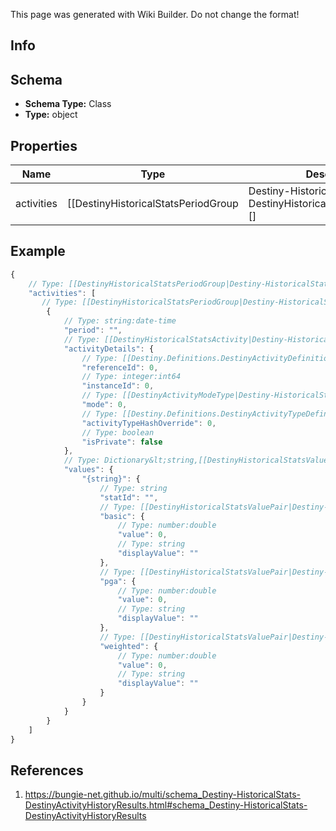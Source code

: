 <span class="wiki-builder">This page was generated with Wiki Builder. Do not change the format!</span>

## Info

## Schema
* **Schema Type:** Class
* **Type:** object

## Properties
Name | Type | Description
---- | ---- | -----------
activities | [[DestinyHistoricalStatsPeriodGroup|Destiny-HistoricalStats-DestinyHistoricalStatsPeriodGroup]][] | List of activities, the most recent activity first.

## Example
```javascript
{
    // Type: [[DestinyHistoricalStatsPeriodGroup|Destiny-HistoricalStats-DestinyHistoricalStatsPeriodGroup]][]
    "activities": [
       // Type: [[DestinyHistoricalStatsPeriodGroup|Destiny-HistoricalStats-DestinyHistoricalStatsPeriodGroup]]
        {
            // Type: string:date-time
            "period": "",
            // Type: [[DestinyHistoricalStatsActivity|Destiny-HistoricalStats-DestinyHistoricalStatsActivity]]
            "activityDetails": {
                // Type: [[Destiny.Definitions.DestinyActivityDefinition|Destiny-Definitions-DestinyActivityDefinition]]:integer:uint32
                "referenceId": 0,
                // Type: integer:int64
                "instanceId": 0,
                // Type: [[DestinyActivityModeType|Destiny-HistoricalStats-Definitions-DestinyActivityModeType]]:Enum
                "mode": 0,
                // Type: [[Destiny.Definitions.DestinyActivityTypeDefinition|Destiny-Definitions-DestinyActivityTypeDefinition]]:integer:uint32
                "activityTypeHashOverride": 0,
                // Type: boolean
                "isPrivate": false
            },
            // Type: Dictionary&lt;string,[[DestinyHistoricalStatsValue|Destiny-HistoricalStats-DestinyHistoricalStatsValue]]&gt;
            "values": {
                "{string}": {
                    // Type: string
                    "statId": "",
                    // Type: [[DestinyHistoricalStatsValuePair|Destiny-HistoricalStats-DestinyHistoricalStatsValuePair]]
                    "basic": {
                        // Type: number:double
                        "value": 0,
                        // Type: string
                        "displayValue": ""
                    },
                    // Type: [[DestinyHistoricalStatsValuePair|Destiny-HistoricalStats-DestinyHistoricalStatsValuePair]]
                    "pga": {
                        // Type: number:double
                        "value": 0,
                        // Type: string
                        "displayValue": ""
                    },
                    // Type: [[DestinyHistoricalStatsValuePair|Destiny-HistoricalStats-DestinyHistoricalStatsValuePair]]
                    "weighted": {
                        // Type: number:double
                        "value": 0,
                        // Type: string
                        "displayValue": ""
                    }
                }
            }
        }
    ]
}

```

## References
1. https://bungie-net.github.io/multi/schema_Destiny-HistoricalStats-DestinyActivityHistoryResults.html#schema_Destiny-HistoricalStats-DestinyActivityHistoryResults
